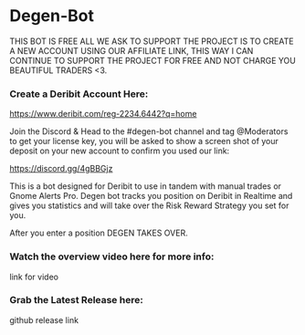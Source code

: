 # Degen-Bot

THIS BOT IS FREE ALL WE ASK TO SUPPORT THE PROJECT IS TO CREATE A NEW ACCOUNT USING OUR
AFFILIATE LINK, THIS WAY I CAN CONTINUE TO SUPPORT THE PROJECT FOR FREE AND NOT CHARGE
YOU BEAUTIFUL TRADERS <3.

### Create a Deribit Account Here:

https://www.deribit.com/reg-2234.6442?q=home

Join the Discord & Head to the #degen-bot channel and tag @Moderators to get your
license key, you will be asked to show a screen shot of your deposit on your new account
to confirm you used our link:

https://discord.gg/4gBBGjz


This is a bot designed for Deribit to use in tandem with manual trades or Gnome Alerts Pro.
Degen bot tracks you position on Deribit in Realtime and gives you statistics and will take
over the Risk Reward Strategy you set for you.

After you enter a position DEGEN TAKES OVER.




### Watch the overview video here for more info:

link for video

### Grab the Latest Release here:

github release link

